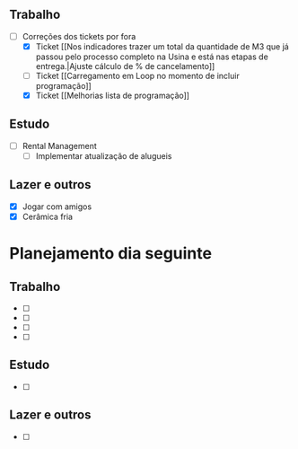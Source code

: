 ## Trabalho
- [ ] Correções dos tickets por fora
	- [x] Ticket [[Nos indicadores trazer um total da quantidade de M3 que já passou pelo processo completo na Usina e está nas etapas de entrega.|Ajuste cálculo de % de cancelamento]]
	- [ ] Ticket [[Carregamento em Loop no momento de incluir programação]]
	- [x] Ticket [[Melhorias lista de programação]]
## Estudo
- [ ] Rental Management
	- [ ] Implementar atualização de alugueis
## Lazer e outros
- [x] Jogar com amigos
- [x] Cerâmica fria

# Planejamento dia seguinte
## Trabalho
- [ ] 
- [ ] 
- [ ] 
- [ ] 
## Estudo
- [ ] 
## Lazer e outros
- [ ] 

